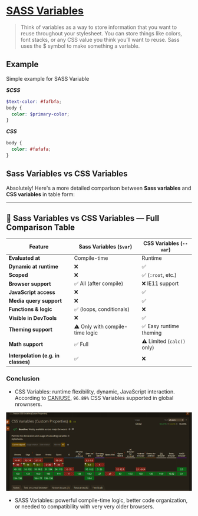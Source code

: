 # [SASS Variables](https://sass-lang.com/guide/#variables)

> Think of variables as a way to store information that you want to reuse throughout your stylesheet. You can store things like colors, font stacks, or any CSS value you think you’ll want to reuse. Sass uses the $ symbol to make something a variable.

## Example

Simple example for SASS Variable

**_SCSS_**

```scss
$text-color: #fafbfa;
body {
  color: $primary-color;
}
```

**_CSS_**

```css
body {
  color: #fafafa;
}
```

## Sass Variables vs CSS Variables

Absolutely! Here's a more detailed comparison between **Sass variables** and **CSS variables** in table form:

---

## 🧠 Sass Variables vs CSS Variables — Full Comparison Table

| Feature                             | **Sass Variables** (`$var`)     | **CSS Variables** (`--var`) |
| ----------------------------------- | ------------------------------- | --------------------------- |
| **Evaluated at**                    | Compile-time                    | Runtime                     |
| **Dynamic at runtime**              | ❌                              | ✅                          |
| **Scoped**                          | ❌                              | ✅ (`:root`, etc.)          |
| **Browser support**                 | ✅ All (after compile)          | ❌ IE11 support             |
| **JavaScript access**               | ❌                              | ✅                          |
| **Media query support**             | ❌                              | ✅                          |
| **Functions & logic**               | ✅ (loops, conditionals)        | ❌                          |
| **Visible in DevTools**             | ❌                              | ✅                          |
| **Theming support**                 | ⚠️ Only with compile-time logic | ✅ Easy runtime theming     |
| **Math support**                    | ✅ Full                         | ⚠️ Limited (`calc()` only)  |
| **Interpolation (e.g. in classes)** | ✅                              | ❌                          |

### Conclusion

- CSS Variables:  runtime flexibility, dynamic, JavaScript interaction. According to [CANIUSE](https://caniuse.com/css-variables), `96.89%` CSS Variables supported in global nrownsers.

![CSS Variable in caniuse 2025](CSSVariable(Caniuse).png)

- SASS Variables: powerful compile-time logic, better code organization, or needed to compatibility with very very older browsers.
